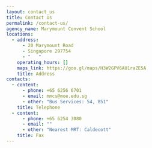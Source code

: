 ```yaml
---
layout: contact_us
title: Contact Us
permalink: /contact-us/
agency_name: Marymount Convent School
locations:
  - address:
      - 20 Marymount Road
      - Singapore 297754
      - "   "
    operating_hours: []
    maps_link: https://goo.gl/maps/H3W2GPV6AU1raZE5A
    title: Address
contacts:
  - content:
      - phone: +65 6256 6701
      - email: mmcs@moe.edu.sg
      - other: "Bus Services: 54, 851"
    title: Telephone
  - content:
      - phone: +65 6254 3080
      - email: ""
      - other: "Nearest MRT: Caldecott"
    title: Fax
---
```

